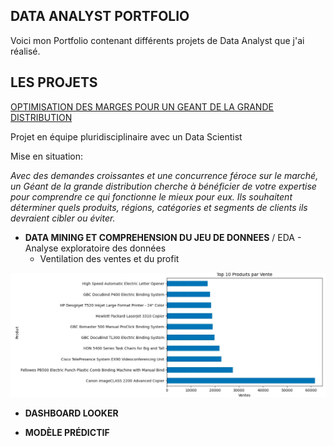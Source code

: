 DATA ANALYST PORTFOLIO
----------------------------------------

Voici mon Portfolio contenant différents projets de Data Analyst que j'ai réalisé. 



LES PROJETS
----------------------------------------
[OPTIMISATION DES MARGES POUR UN GEANT DE LA GRANDE DISTRIBUTION](#)

Projet en équipe pluridisciplinaire avec un Data Scientist

Mise en situation:

*Avec des demandes croissantes et une concurrence féroce sur le marché, un Géant de la grande distribution cherche à bénéficier de votre expertise pour comprendre 
ce qui fonctionne le mieux pour eux. Ils souhaitent déterminer quels produits, régions, catégories et segments de clients ils devraient cibler ou éviter.*


- **DATA MINING ET COMPREHENSION DU JEU DE DONNEES** /
 EDA - Analyse exploratoire des données
  - Ventilation des ventes et du profit



![Top 10 des ventes en terme de CA](Picture%20for%20README/Top%2010%20ventes.png)



- **DASHBOARD LOOKER**



- **MODÈLE PRÉDICTIF**

